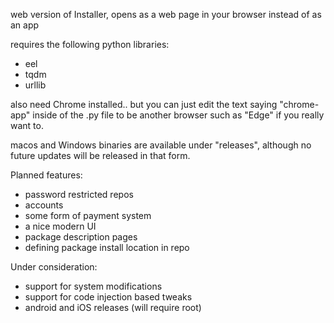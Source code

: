 web version of Installer, opens as a web page in your browser instead of as an app

requires the following python libraries:

- eel
- tqdm
- urllib

also need Chrome installed.. but you can just edit the text saying "chrome-app" inside of the .py file to be another browser such as "Edge" if you really want to.

macos and Windows binaries are available under "releases",
although no future updates will be released in that form.


Planned features:

- password restricted repos
- accounts
- some form of payment system 
- a nice modern UI
- package description pages 
- defining package install location in repo

Under consideration:

- support for system modifications 
- support for code injection based tweaks 
- android and iOS releases (will require root) 
